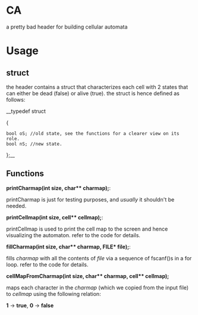 # CA
a pretty bad header for building cellular automata

# Usage

## struct
the header contains a struct that characterizes each cell with 2 states that can either be 
dead (false) or alive (true). the struct is hence defined as follows:

__typedef struct  

{  

	bool oS; //old state, see the functions for a clearer view on its role.  	
	bool nS; //new state.  
	
};__  

 



## Functions
__printCharmap(int size, char** charmap);__:  

printCharmap is just for testing purposes, and *usually* it shouldn't be needed.  

__printCellmap(int size, cell** cellmap);__:  

printCellmap is used to print the cell map to the screen and hence visualizing the automaton.
refer to the code for details.  

__fillCharmap(int size, char** charmap, FILE* file);__:  

fills _charmap_ with all the contents of _file_ via a sequence of fscanf()s in a for loop. 
refer to the code for details.  

__cellMapFromCharmap(int size, char** charmap, cell** cellmap);__  

maps each character in the _charmap_ (which we copied from the input file) to _cellmap_ using 
the following relation:  



__1__ -> __true__, __0__ -> __false__  



